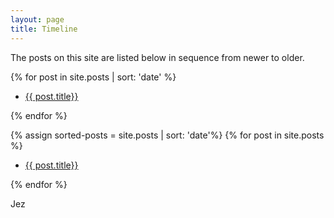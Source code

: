 ```yaml
---
layout: page
title: Timeline
---
```


The posts on this site are listed below in sequence from newer to older.

  {% for post in site.posts | sort: 'date' %}
  <ul><li>
    <a href="{{ post.url }}">{{ post.title}}</a>
  </li></ul>
  {% endfor %}


{% assign sorted-posts = site.posts | sort: 'date'%}
  {% for post in site.posts %}
  <ul><li>
    <a href="{{ post.url }}">{{ post.title}}</a>
  </li></ul>
  {% endfor %}
  
  Jez
